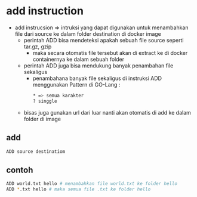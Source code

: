 # add instruction
- add instrucsion => intruksi yang dapat digunakan untuk menambahkan file dari source ke dalam folder destination di docker image
  - perintah ADD bisa mendeteksi apakah sebuah file source seperti tar.gz, gzip
    - maka secara otomatis file tersebut akan di extract ke di docker containernya ke dalam sebuah folder
  - perintah ADD juga bisa mendukung banyak penambahan file sekaligus
    - penambahana banyak file sekaligus di instruksi ADD menggunakan Pattern di GO-Lang :
      ```bash
      * => semua karakter
      ? singgle
      ```
   - bisas juga gunakan url dari luar nanti akan otomatis di add ke dalam folder di image

## add
```bash
ADD source destinatiom
```

## contoh
```bash
ADD world.txt hello # menambahkan file world.txt ke folder hello
ADD *.txt hello # maka semua file .txt ke folder hello
```